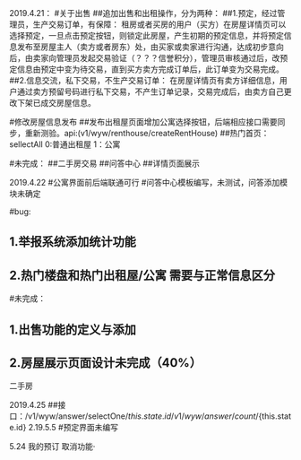 2019.4.21：
#关于出售
 ##追加出售和出租操作，分为两种：
 ##1.预定，经过管理员，生产交易订单，有保障：
 租房或者买房的用户（买方）在房屋详情页可以选择预定，一旦点击预定按钮，则锁定此房屋，产生初期的预定信息，并将预定信息发布至房屋主人（卖方或者房东）处，由买家或卖家进行沟通，达成初步意向后，由卖家向管理员发起交易验证（？？？信誉积分），管理员审核通过后，改预定信息由预定中变为待交易，直到买方卖方完成订单后，此订单变为交易完成。
 ##2.信息交流，私下交易，不生产交易订单：
 在房屋详情页有卖方详细信息，用户通过卖方预留号码进行私下交易，不产生订单记录，交易完成后，由卖方自己更改下架已成交房屋信息。

#修改房屋信息发布
 ##发布出租屋页面增加公寓选择按钮，后端相应接口需要同步，重新测验。api:(v1/wyw/renthouse/createRentHouse)
 ##热门首页：sellectAll 0:普通出租屋  1：公寓

#未完成：
##二手房交易
##问答中心
##详情页面展示

2019.4.22
#公寓界面前后端联通可行
#问答中心模板编写，未测试，问答添加模块未确定

#bug:
 ## 1.举报系统添加统计功能
 ## 2.热门楼盘和热门出租屋/公寓 需要与正常信息区分

#未完成：
 ## 1.出售功能的定义与添加
 ## 2.房屋展示页面设计未完成（40%）
 二手房

 2019.4.25
  ##接口：/v1/wyw/answer/selectOne/${this.state.id}   /v1/wyw/answer/count/${this.state.id}
  2.19.5.5
#预定界面未编写

5.24 我的预订 取消功能·